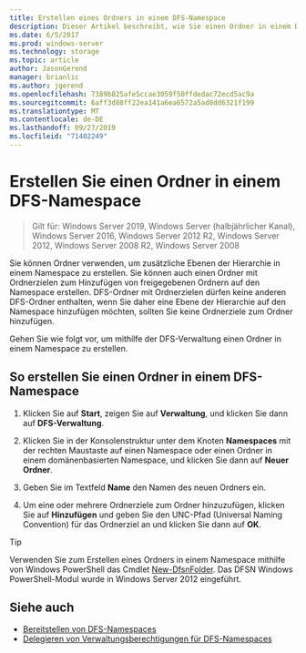 ```yaml
---
title: Erstellen eines Ordners in einem DFS-Namespace
description: Dieser Artikel beschreibt, wie Sie einen Ordner in einem DFS-Namespace erstellen
ms.date: 6/5/2017
ms.prod: windows-server
ms.technology: storage
ms.topic: article
author: JasonGerend
manager: brianlic
ms.author: jgerend
ms.openlocfilehash: 7389b825afe5ccae3059f50ffdedac72ecd5ac9a
ms.sourcegitcommit: 6aff3d88ff22ea141a6ea6572a5ad8dd6321f199
ms.translationtype: MT
ms.contentlocale: de-DE
ms.lasthandoff: 09/27/2019
ms.locfileid: "71402249"
---
```

# <a name="create-a-folder-in-a-dfs-namespace"></a>Erstellen Sie einen Ordner in einem DFS-Namespace

> Gilt für: Windows Server 2019, Windows Server (halbjährlicher Kanal), Windows Server 2016, Windows Server 2012 R2, Windows Server 2012, Windows Server 2008 R2, Windows Server 2008

Sie können Ordner verwenden, um zusätzliche Ebenen der Hierarchie in einem Namespace zu erstellen. Sie können auch einen Ordner mit Ordnerzielen zum Hinzufügen von freigegebenen Ordnern auf den Namespace erstellen. DFS-Ordner mit Ordnerzielen dürfen keine anderen DFS-Ordner enthalten, wenn Sie daher eine Ebene der Hierarchie auf den Namespace hinzufügen möchten, sollten Sie keine Ordnerziele zum Ordner hinzufügen.

Gehen Sie wie folgt vor, um mithilfe der DFS-Verwaltung einen Ordner in einem Namespace zu erstellen.

## <a name="to-create-a-folder-in-a-dfs-namespace"></a>So erstellen Sie einen Ordner in einem DFS-Namespace

1.  Klicken Sie auf **Start**, zeigen Sie auf **Verwaltung**, und klicken Sie dann auf **DFS-Verwaltung**.

2.  Klicken Sie in der Konsolenstruktur unter dem Knoten **Namespaces** mit der rechten Maustaste auf einen Namespace oder einen Ordner in einem domänenbasierten Namespace, und klicken Sie dann auf **Neuer Ordner**.

3.  Geben Sie im Textfeld **Name** den Namen des neuen Ordners ein.

4.  Um eine oder mehrere Ordnerziele zum Ordner hinzuzufügen, klicken Sie auf **Hinzufügen** und geben Sie den UNC-Pfad (Universal Naming Convention) für das Ordnerziel an und klicken Sie dann auf **OK**.


> [!TIP]
> Verwenden Sie zum Erstellen eines Ordners in einem Namespace mithilfe von Windows PowerShell das Cmdlet [New-DfsnFolder](https://docs.microsoft.com/powershell/module/dfsn/new-dfsnfolder). Das DFSN Windows PowerShell-Modul wurde in Windows Server 2012 eingeführt.


## <a name="see-also"></a>Siehe auch

-   [Bereitstellen von DFS-Namespaces](deploying-dfs-namespaces.md)
-   [Delegieren von Verwaltungsberechtigungen für DFS-Namespaces](delegate-management-permissions-for-dfs-namespaces.md)


